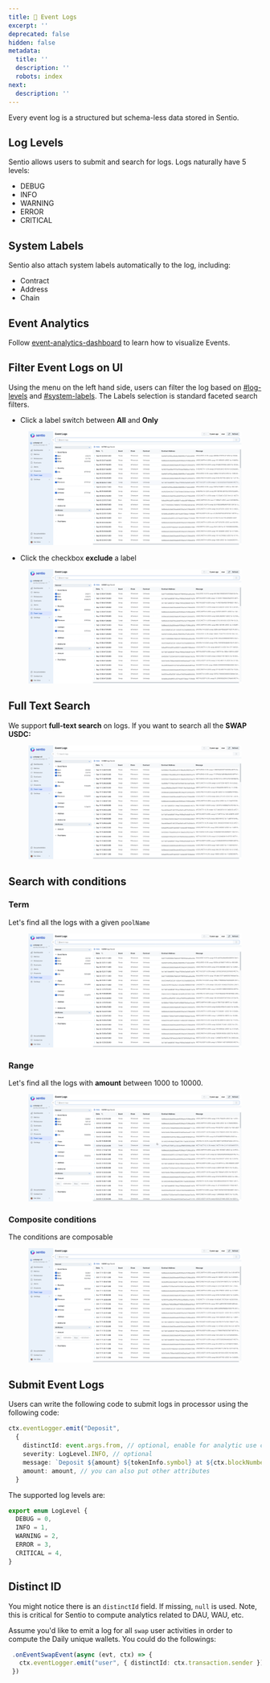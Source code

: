 ```yaml
---
title: 📕 Event Logs
excerpt: ''
deprecated: false
hidden: false
metadata:
  title: ''
  description: ''
  robots: index
next:
  description: ''
---
```

Every event log is a structured but schema-less data stored in Sentio.

## Log Levels

Sentio allows users to submit and search for logs. Logs naturally have 5 levels:

* DEBUG
* INFO
* WARNING
* ERROR
* CRITICAL

## System Labels

Sentio also attach system labels automatically to the log, including:

* Contract
* Address
* Chain

## Event Analytics

Follow [event-analytics-dashboard](event-analytics-dashboard "mention") to learn how to visualize Events.

## Filter Event Logs on UI

Using the menu on the left hand side, users can filter the log based on [#log-levels](event-logs#log-levels "mention") and [#system-labels](event-logs#system-labels "mention"). The Labels selection is standard faceted search filters.

* Click a label switch between **All** and **Only**

<figure>
  <img src="https://raw.githubusercontent.com/sentioxyz/docs/v1.0/assets/allonly.gif" alt="" />

  <figcaption />
</figure>

* Click the checkbox **exclude** a label

<figure>
  <img src="https://raw.githubusercontent.com/sentioxyz/docs/v1.0/assets/unselect.gif" alt="" />

  <figcaption />
</figure>

## Full Text Search

We support **full-text search** on logs. If you want to search all the **SWAP USDC:**

<figure>
  <img src="https://raw.githubusercontent.com/sentioxyz/docs/v1.0/assets/fulltext.gif" alt="" />

  <figcaption />
</figure>

## Search with conditions

### Term

Let's find all the logs with a given `poolName`

<figure>
  <img src="https://raw.githubusercontent.com/sentioxyz/docs/v1.0/assets/term.gif" alt="" />

  <figcaption />
</figure>

### Range

Let's find all the logs with **amount** between 1000 to 10000.

<figure>
  <img src="https://raw.githubusercontent.com/sentioxyz/docs/v1.0/assets/range.gif" alt="" />

  <figcaption />
</figure>

### Composite conditions

The conditions are composable

<figure>
  <img src="https://raw.githubusercontent.com/sentioxyz/docs/v1.0/assets/composite.gif" alt="" />

  <figcaption />
</figure>

## Submit Event Logs

Users can write the following code to submit logs in processor using the following code:

```typescript
ctx.eventLogger.emit("Deposit",
  {
    distinctId: event.args.from, // optional, enable for analytic use case
    severity: LogLevel.INFO, // optional
    message: `Deposit ${amount} ${tokenInfo.symbol} at ${ctx.blockNumber}`), // optional, enable for better text search
    amount: amount, // you can also put other attributes
  }

```

The supported log levels are:

```typescript
export enum LogLevel {
  DEBUG = 0,
  INFO = 1,
  WARNING = 2,
  ERROR = 3,
  CRITICAL = 4,
}
```

## Distinct ID

You might notice there is an `distinctId` field. If missing, `null` is used. Note, this is critical for Sentio to compute analytics related to DAU, WAU, etc.

Assume you'd like to emit a log for all `swap` user activities in order to compute the Daily unique wallets. You could do the followings:

```typescript
 .onEventSwapEvent(async (evt, ctx) => {
   ctx.eventLogger.emit("user", { distinctId: ctx.transaction.sender })
 })
```

##